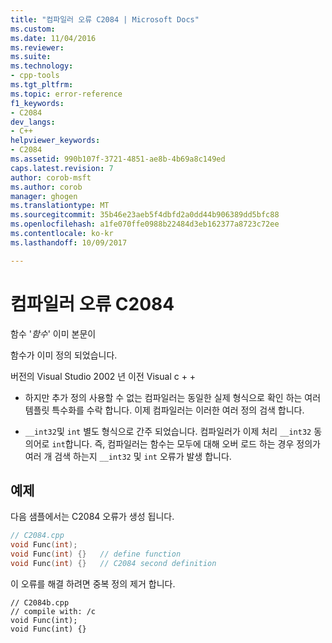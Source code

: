 ```yaml
---
title: "컴파일러 오류 C2084 | Microsoft Docs"
ms.custom: 
ms.date: 11/04/2016
ms.reviewer: 
ms.suite: 
ms.technology:
- cpp-tools
ms.tgt_pltfrm: 
ms.topic: error-reference
f1_keywords:
- C2084
dev_langs:
- C++
helpviewer_keywords:
- C2084
ms.assetid: 990b107f-3721-4851-ae8b-4b69a8c149ed
caps.latest.revision: 7
author: corob-msft
ms.author: corob
manager: ghogen
ms.translationtype: MT
ms.sourcegitcommit: 35b46e23aeb5f4dbfd2a0dd44b906389dd5bfc88
ms.openlocfilehash: a1fe070ffe0988b22484d3eb162377a8723c72ee
ms.contentlocale: ko-kr
ms.lasthandoff: 10/09/2017

---
```

# <a name="compiler-error-c2084"></a>컴파일러 오류 C2084
함수 '*함수*' 이미 본문이  
  
 함수가 이미 정의 되었습니다.  
  
 버전의 Visual Studio 2002 년 이전 Visual c + +  
  
-   하지만 추가 정의 사용할 수 없는 컴파일러는 동일한 실제 형식으로 확인 하는 여러 템플릿 특수화를 수락 합니다. 이제 컴파일러는 이러한 여러 정의 검색 합니다.  
  
-   `__int32`및 `int` 별도 형식으로 간주 되었습니다. 컴파일러가 이제 처리 `__int32` 동의어로 `int`합니다. 즉, 컴파일러는 함수는 모두에 대해 오버 로드 하는 경우 정의가 여러 개 검색 하는지 `__int32` 및 `int` 오류가 발생 합니다.  
  
## <a name="example"></a>예제  
 다음 샘플에서는 C2084 오류가 생성 됩니다.  
  
```cpp  
// C2084.cpp  
void Func(int);  
void Func(int) {}   // define function  
void Func(int) {}   // C2084 second definition  
```  
  
이 오류를 해결 하려면 중복 정의 제거 합니다.  
  
```  
// C2084b.cpp  
// compile with: /c  
void Func(int);  
void Func(int) {}  
```

